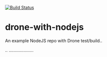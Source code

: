 
[![Build Status](https://cloud.drone.io/api/badges/luisredda/drone-with-nodejs/status.svg)](https://cloud.drone.io/luisredda/drone-with-nodejs)

# drone-with-nodejs
An example NodeJS repo with Drone test/build..

..
....................
